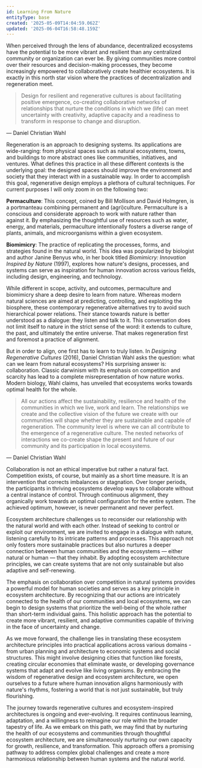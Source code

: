 ```yaml
---
id: Learning From Nature
entityType: base
created: '2025-05-09T14:04:59.062Z'
updated: '2025-06-04T16:58:48.159Z'
---
```

When perceived through the lens of abundance, decentralized ecosystems have the potential to be more vibrant and resilient than any centralized community or organization can ever be. By giving communities more control over their resources and decision-making processes, they become increasingly empowered to collaboratively create healthier ecosystems. It is exactly in this north star vision where the practices of decentralization and regeneration meet.

> Design for resilient and regenerative cultures is about facilitating positive emergence, co-creating collaborative networks of relationships that nurture the conditions in which we (life) can meet uncertainty with creativity, adaptive capacity and a readiness to transform in response to change and disruption.

— Daniel Christian Wahl

Regeneration is an approach to designing systems. Its applications are wide-ranging: from physical spaces such as natural ecosystems, towns, and buildings to more abstract ones like communities, initiatives, and ventures. What defines this practice in all these different contexts is the underlying goal: the designed spaces should improve the environment and society that they interact with in a sustainable way. In order to accomplish this goal, regenerative design employs a plethora of cultural techniques. For current purposes I will only zoom in on the following two:

**Permaculture**: This concept, coined by Bill Mollison and David Holmgren, is a portmanteau combining permanent and (agri)culture. Permaculture is a conscious and considerate approach to work with nature rather than against it. By emphasizing the thoughtful use of resources such as water, energy, and materials, permaculture intentionally fosters a diverse range of plants, animals, and microorganisms within a given ecosystem.

**Biomimicry**: The practice of replicating the processes, forms, and strategies found in the natural world. This idea was popularized by biologist and author Janine Benyus who, in her book titled *Biomimicry: Innovation Inspired by Nature* (1997), explores how nature's designs, processes, and systems can serve as inspiration for human innovation across various fields, including design, engineering, and technology.

While different in scope, activity, and outcomes, permaculture and biomimicry share a deep desire to learn from nature. Whereas modern natural sciences are aimed at predicting, controlling, and exploiting the biosphere, these contemporary regenerative alternatives try to avoid such hierarchical power relations. Their stance towards nature is better understood as a dialogue: they listen and talk to it. This conversation does not limit itself to nature in the strict sense of the word: it extends to culture, the past, and ultimately the entire universe. That makes regeneration first and foremost a practice of alignment.

But in order to align, one first has to learn to truly listen. In *Designing Regenerative Cultures* (2016), Daniel Christian Wahl asks the question: what can we learn from natural ecosystems? His surprising answer is: collaboration. Classic darwinism with its emphasis on competition and scarcity has lead to a complete misrepresentation of how nature works. Modern biology, Wahl claims, has unveiled that ecosystems works towards optimal health for the whole.

> All our actions affect the sustainability, resilience and health of the communities in which we live, work and learn. The relationships we create and the collective vision of the future we create with our communities will shape whether they are sustainable and capable of regeneration. The community level is where we can all contribute to the emergence of a regenerative culture. The nested networks of interactions we co-create shape the present and future of our community and its participation in local ecosystems.

— Daniel Christian Wahl

Collaboration is not an ethical imperative but rather a natural fact. Competition exists, of course, but mainly as a short time measure. It is an intervention that corrects imbalances or stagnation. Over longer periods, the participants in thriving ecosystems develop ways to collaborate without a central instance of control. Through continuous alignment, they organically work towards an optimal configuration for the entire system. The achieved optimum, however, is never permanent and never perfect.

Ecosystem architecture challenges us to reconsider our relationship with the natural world and with each other. Instead of seeking to control or exploit our environment, we are invited to engage in a dialogue with nature, listening carefully to its intricate patterns and processes. This approach not only fosters more sustainable practices but also nurtures a deeper connection between human communities and the ecosystems — either natural or  human  — that they inhabit. By adopting ecosystem architecture principles, we can create systems that are not only sustainable but also adaptive and self-renewing.

The emphasis on collaboration over competition in natural systems provides a powerful model for human societies and serves as a key principle in ecosystem architecture. By recognizing that our actions are intricately connected to the health of our communities and local ecosystems, we can begin to design systems that prioritize the well-being of the whole rather than short-term individual gains. This holistic approach has the potential to create more vibrant, resilient, and adaptive communities capable of thriving in the face of uncertainty and change.

As we move forward, the challenge lies in translating these ecosystem architecture principles into practical applications across various domains - from urban planning and architecture to economic systems and social structures. This might involve designing cities that function like forests, creating circular economies that eliminate waste, or developing governance systems that adapt and evolve like living organisms. By embracing the wisdom of regenerative design and ecosystem architecture, we open ourselves to a future where human innovation aligns harmoniously with nature's rhythms, fostering a world that is not just sustainable, but truly flourishing.

The journey towards regenerative cultures and ecosystem-inspired architectures is ongoing and ever-evolving. It requires continuous learning, adaptation, and a willingness to reimagine our role within the broader tapestry of life. As we embark on this path, we may find that by nurturing the health of our ecosystems and communities through thoughtful ecosystem architecture, we are simultaneously nurturing our own capacity for growth, resilience, and transformation. This approach offers a promising pathway to address complex global challenges and create a more harmonious relationship between human systems and the natural world.
